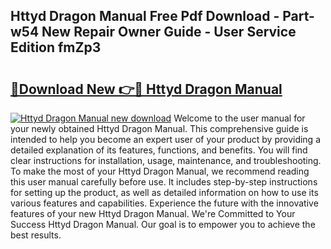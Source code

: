 ## Httyd Dragon Manual Free Pdf Download - Part-w54 New Repair Owner Guide - User Service Edition fmZp3

# <h2><a href="http://bc26868.oget.top/?id=Httyd+Dragon+Manual">🔗Download New 👉🔴 Httyd Dragon Manual</a></h2>

[![Httyd Dragon Manual new download](https://i.imgur.com/5g1atiW.png)](http://bc26868.oget.top/?id=Httyd+Dragon+Manual)
Welcome to the user manual for your newly obtained Httyd Dragon Manual. This comprehensive guide is intended to help you become an expert user of your product by providing a detailed explanation of its features, functions, and benefits. You will find clear instructions for installation, usage, maintenance, and troubleshooting. To make the most of your Httyd Dragon Manual, we recommend reading this user manual carefully before use. It includes step-by-step instructions for setting up the product, as well as detailed information on how to use its various features and capabilities. Experience the future with the innovative features of your new Httyd Dragon Manual. We're Committed to Your Success Httyd Dragon Manual. Our goal is to empower you to achieve the best results.
